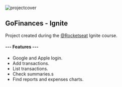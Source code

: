   ![projectcover](https://i.ibb.co/1bVNBxT/Capa-1.png)
  
  ## GoFinances - Ignite
  Project created during the [@Rocketseat](https://www.rocketseat.com.br/) Ignite course.
  
  #### --- Features ---
  - Google and Apple login.
  - Add transactions.
  - List transactions.
  - Check summaries.s
  - Find reports and expenses charts.
